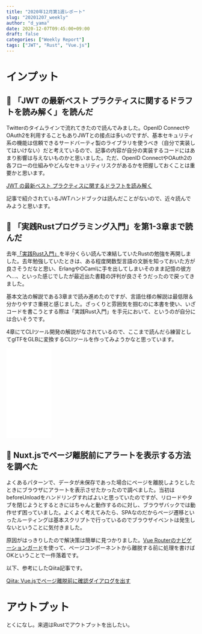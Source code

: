```yaml
---
title: "2020年12月第1週レポート"
slug: "20201207_weekly"
author: "d_yama"
date: 2020-12-07T09:45:00+09:00
draft: false
categories: ["Weekly Report"]
tags: ["JWT", "Rust", "Vue.js"]
---
```


# インプット

## 📝 「JWT の最新ベスト プラクティスに関するドラフトを読み解く」を読んだ

Twitterのタイムラインで流れてきたので読んでみました。OpenID ConnectやOAuth2を利用することもありJWTとの接点は多いのですが、基本セキュリティ系の機能は信頼できるサードバーティ製のライブラリを使うべき（自分で実装してはいけない）だと考えているので、記事の内容が自分の実装するコードにはあまり影響は与えないものかと思いました。ただ、OpenID ConnectやOAuth2の各フローの仕組みやどんなセキュリティリスクがあるかを把握しておくことは重要かと思います。

[JWT の最新ベスト プラクティスに関するドラフトを読み解く](https://auth0.com/blog/jp-a-look-at-the-latest-draft-for-jwt-bcp/)

記事で紹介されているJWTハンドブックは読んだことがないので、近々読んでみようと思います。

## 📝 「実践Rustプログラミング入門」を第1-3章まで読んだ

去年[「実践Rust入門」](https://amzn.to/3lKZIed)を半分くらい読んで凍結していたRustの勉強を再開しました。去年勉強していたときは、ある程度関数型言語の文脈を知っておいた方が良さそうだなと思い、ErlangやOCamlに手を出してしまいそのまま記憶の彼方へ…、といった感じでしたが最近出た書籍の評判が良さそうだったので戻ってきました。

基本文法の解説である3章まで読み進めたのですが、言語仕様の解説は最低限＆分かりやすさ重視と感じました。ざっくりと雰囲気を掴むのに本書を使い、いざコードを書こうとする際は「実践Rust入門」を手元において、というのが自分には合いそうです。

4章にてCLIツール開発の解説がなされているので、ここまで読んだら練習としてglTFをGLBに変換するCLIツールを作ってみようかなと思っています。

<iframe style="width:120px;height:240px;" marginwidth="0" marginheight="0" scrolling="no" frameborder="0" src="//rcm-fe.amazon-adsystem.com/e/cm?lt1=_blank&bc1=000000&IS2=1&bg1=FFFFFF&fc1=000000&lc1=0000FF&t=7dyama-22&language=ja_JP&o=9&p=8&l=as4&m=amazon&f=ifr&ref=as_ss_li_til&asins=4798061700&linkId=f65440e0bf601cb5c2452f6e32203992"></iframe>

## 📝 Nuxt.jsでページ離脱前にアラートを表示する方法を調べた

よくあるパターンで、データが未保存であった場合にページを離脱しようとしたときにブラウザにアラートを表示させたかったので調べました。当初はbeforeUnloadをハンドリングすればよいと思っていたのですが、リロードやタブを閉じようとするときにはちゃんと動作するのに対し、ブラウザバックでは動作せず困っていました。よくよく考えてみたら、SPAなのだからページ遷移といったルーティングは基本スクリプトで行っているのでブラウザイベントは発生しないということに気付きました。

原因がはっきりしたので解決策は簡単に見つかりました。[Vue Routerのナビゲーションガード](https://router.vuejs.org/ja/guide/advanced/navigation-guards.html)を使って、ページコンポーネントから離脱する前に処理を書けばOKということで一件落着です。

以下、参考にしたQiita記事です。

[Qiita: Vue.jsでページ離脱前に確認ダイアログを出す](https://qiita.com/mimoe/items/ccd57821c3ae6b4f8495)

# アウトプット

とくになし。来週はRustでアウトプットを出したい。